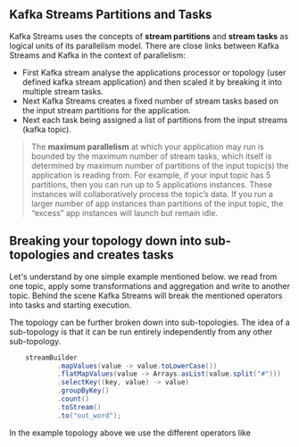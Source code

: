 ## Kafka Streams Partitions and Tasks
Kafka Streams uses the concepts of  **stream partitions**  and  **stream tasks**  as logical units of its parallelism model. There are close links between Kafka Streams and Kafka in the context of parallelism:

 - First Kafka stream analyse the applications processor or topology (user defined kafka stream application) and then scaled it by breaking it into multiple stream tasks.
 - Next Kafka Streams creates a fixed number of stream tasks based on the input stream partitions for the application.
 - Next each task being assigned a list of partitions from the input streams (kafka topic).
 

> The **maximum parallelism** at which your application may run is bounded by the maximum number of stream tasks, which itself is determined by maximum number of partitions of the input topic(s) the application is reading from. For example, if your input topic has 5 partitions, then you can run up to 5 applications instances. These instances will collaboratively process the topic’s data. If you run a larger number of app instances than partitions of the input topic, the “excess” app instances will launch but remain idle.

##  Breaking your topology down into sub-topologies and creates tasks
Let's understand by one simple example mentioned below. we read from one topic, apply some transformations and aggregation and write to another topic. Behind the scene Kafka Streams will break the mentioned operators into tasks and starting execution.

The topology can be further broken down into sub-topologies. The idea of a sub-topology is that it can be run entirely independently from any other sub-topology.

```scala
    streamBuilder
            .mapValues(value -> value.toLowerCase())
            .flatMapValues(value -> Arrays.asList(value.split("#")))
            .selectKey((key, value) -> value)
            .groupByKey()
            .count()
            .toStream()
            .to("out_word");
```
In the example topology above we use the different operators like 
<!--stackedit_data:
eyJoaXN0b3J5IjpbLTE1MjIzMjMxMDgsLTg1Mjg2MTc0NywxMz
IyNjIxMzMwLDEzNjA0MzQyNSwxMDE1ODEzNTM0LC0yMDg4NzQ2
NjEyLDIwNTY3MDYxMDUsMTk2NjgxMzU3OCwtNjA5MDc0MjU4LD
c5Nzg4ODUxNSw5Mzk0OTE1OTMsLTYyOTYwODIxNSwxNzEzNzE0
MDQ0LDE2NzEwMDEzNDIsMTMxOTkzMjUwNSwxMTk2MjgzMzE2LD
E2Nzg1ODUxOTUsLTUwMTAxMzI2MSwyMDM2NzcyNDQzLC05NTAw
MjUwMTJdfQ==
-->
